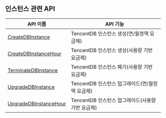 ## 인스턴스 관련 API

| API 이름 | API 기능 |
|---------|---------|
| [CreateDBInstance](/document/api/240/31810) | TencentDB 인스턴스 생성(연/월정액 요금제) |
| [CreateDBInstanceHour](/document/api/240/31809) | TencentDB 인스턴스 생성(사용량 기반 요금제) |
| [TerminateDBInstance](/document/api/240/31808) | TencentDB 인스턴스 폐기(사용량 기반 요금제) |
| [UpgradeDBInstance](/document/api/240/31807) | TencentDB 인스턴스 업그레이드(연/월정액 요금제) |
| [UpgradeDBInstanceHour](/document/api/240/31806) | TencentDB 인스턴스 업그레이드(사용량 기반 요금제) |


